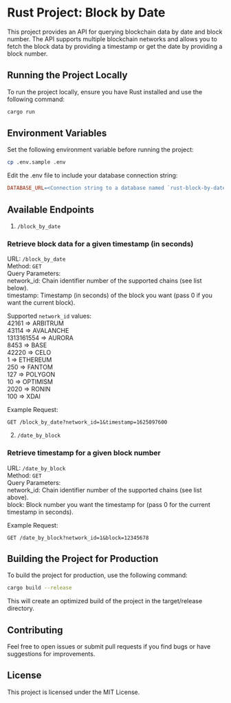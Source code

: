 # Rust Project: Block by Date

This project provides an API for querying blockchain data by date and block number. The API supports multiple blockchain networks and allows you to fetch the block data by providing a timestamp or get the date by providing a block number.

## Running the Project Locally

To run the project locally, ensure you have Rust installed and use the following command:

```bash
cargo run
```

## Environment Variables

Set the following environment variable before running the project:
```sh
cp .env.sample .env
```

Edit the .env file to include your database connection string:

```makefile
DATABASE_URL=<Connection string to a database named `rust-block-by-date`>
```

## Available Endpoints

1. `/block_by_date`

### Retrieve block data for a given timestamp (in seconds)

URL: `/block_by_date` \
Method: `GET` \
Query Parameters: \
  network_id: Chain identifier number of the supported chains (see list below). \
  timestamp: Timestamp (in seconds) of the block you want (pass 0 if you want the current block).

Supported `network_id` values: \
42161 => ARBITRUM\
43114 => AVALANCHE\
1313161554 => AURORA\
8453 => BASE\
42220 => CELO\
1 => ETHEREUM\
250 => FANTOM\
127 => POLYGON\
10 => OPTIMISM\
2020 => RONIN\
100 => XDAI

Example Request:
```http
GET /block_by_date?network_id=1&timestamp=1625097600
```

2. `/date_by_block`

### Retrieve timestamp for a given block number

URL: `/date_by_block`\
Method: `GET`\
Query Parameters:\
  network_id: Chain identifier number of the supported chains (see list above).\
  block: Block number you want the timestamp for (pass 0 for the current timestamp in seconds).

Example Request:
```http
GET /date_by_block?network_id=1&block=12345678
```

## Building the Project for Production
To build the project for production, use the following command:

```bash
cargo build --release
```

This will create an optimized build of the project in the target/release directory.

## Contributing
Feel free to open issues or submit pull requests if you find bugs or have suggestions for improvements.

## License
This project is licensed under the MIT License.
